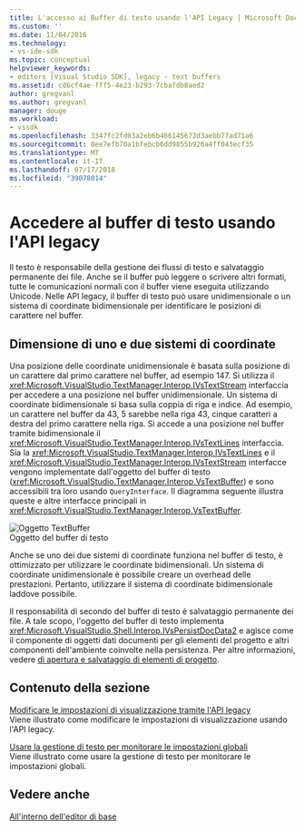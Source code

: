 ```yaml
---
title: L'accesso ai Buffer di testo usando l'API Legacy | Microsoft Docs
ms.custom: ''
ms.date: 11/04/2016
ms.technology:
- vs-ide-sdk
ms.topic: conceptual
helpviewer_keywords:
- editors [Visual Studio SDK], legacy - text buffers
ms.assetid: cd6cf4ae-fff5-4e23-b293-7cbafdb8aed2
author: gregvanl
ms.author: gregvanl
manager: douge
ms.workload:
- vssdk
ms.openlocfilehash: 3347fc2fd03a2eb6b466145672d3aebb77ad71a6
ms.sourcegitcommit: 8ee7efb70a1bfebcb6dd9855b926a4ff043ecf35
ms.translationtype: MT
ms.contentlocale: it-IT
ms.lasthandoff: 07/17/2018
ms.locfileid: "39078014"
---
```

# <a name="access-the-text-buffer-by-using-the-legacy-api"></a>Accedere al buffer di testo usando l'API legacy
Il testo è responsabile della gestione dei flussi di testo e salvataggio permanente dei file. Anche se il buffer può leggere o scrivere altri formati, tutte le comunicazioni normali con il buffer viene eseguita utilizzando Unicode. Nelle API legacy, il buffer di testo può usare unidimensionale o un sistema di coordinate bidimensionale per identificare le posizioni di carattere nel buffer.  
  
## <a name="one--and-two-dimension-coordinate-systems"></a>Dimensione di uno e due sistemi di coordinate  
 Una posizione delle coordinate unidimensionale è basata sulla posizione di un carattere dal primo carattere nel buffer, ad esempio 147. Si utilizza il <xref:Microsoft.VisualStudio.TextManager.Interop.IVsTextStream> interfaccia per accedere a una posizione nel buffer unidimensionale. Un sistema di coordinate bidimensionale si basa sulla coppia di riga e indice. Ad esempio, un carattere nel buffer da 43, 5 sarebbe nella riga 43, cinque caratteri a destra del primo carattere nella riga. Si accede a una posizione nel buffer tramite bidimensionale il <xref:Microsoft.VisualStudio.TextManager.Interop.IVsTextLines> interfaccia. Sia la <xref:Microsoft.VisualStudio.TextManager.Interop.IVsTextLines> e il <xref:Microsoft.VisualStudio.TextManager.Interop.IVsTextStream> interfacce vengono implementate dall'oggetto del buffer di testo (<xref:Microsoft.VisualStudio.TextManager.Interop.VsTextBuffer>) e sono accessibili tra loro usando `QueryInterface`. Il diagramma seguente illustra queste e altre interfacce principali in <xref:Microsoft.VisualStudio.TextManager.Interop.VsTextBuffer>.  
  
 ![Oggetto TextBuffer](../extensibility/media/vstextbuffer.gif "oggetto vsTextBuffer")  
Oggetto del buffer di testo  
  
 Anche se uno dei due sistemi di coordinate funziona nel buffer di testo, è ottimizzato per utilizzare le coordinate bidimensionali. Un sistema di coordinate unidimensionale è possibile creare un overhead delle prestazioni. Pertanto, utilizzare il sistema di coordinate bidimensionale laddove possibile.  
  
 Il responsabilità di secondo del buffer di testo è salvataggio permanente dei file. A tale scopo, l'oggetto del buffer di testo implementa <xref:Microsoft.VisualStudio.Shell.Interop.IVsPersistDocData2> e agisce come il componente di oggetti dati documenti per gli elementi del progetto e altri componenti dell'ambiente coinvolte nella persistenza. Per altre informazioni, vedere [di apertura e salvataggio di elementi di progetto](../extensibility/internals/opening-and-saving-project-items.md).  
  
## <a name="in-this-section"></a>Contenuto della sezione  
 [Modificare le impostazioni di visualizzazione tramite l'API legacy](../extensibility/changing-view-settings-by-using-the-legacy-api.md)  
 Viene illustrato come modificare le impostazioni di visualizzazione usando l'API legacy.  
  
 [Usare la gestione di testo per monitorare le impostazioni globali](../extensibility/using-the-text-manager-to-monitor-global-settings.md)  
 Viene illustrato come usare la gestione di testo per monitorare le impostazioni globali.  
  
## <a name="see-also"></a>Vedere anche  
 [All'interno dell'editor di base](../extensibility/inside-the-core-editor.md)